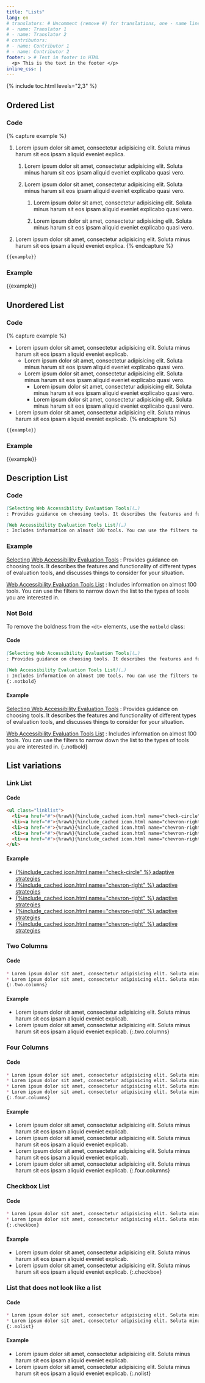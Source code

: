 ```yaml
---
title: "Lists"
lang: en
# translators: # Uncomment (remove #) for translations, one - name line per translator.
# - name: Translator 1
# - name: Translator 2
# contributors:
# - name: Contributor 1
# - name: Contributor 2
footer: > # Text in footer in HTML
  <p> This is the text in the footer </p>
inline_css: |
---
```


{% include toc.html levels="2,3" %}

## Ordered List

### Code

{% capture example %}
1. Lorem ipsum dolor sit amet, consectetur adipisicing elit. Soluta minus harum sit eos ipsam aliquid eveniet explica.

   1. Lorem ipsum dolor sit amet, consectetur adipisicing elit. Soluta minus harum sit eos ipsam aliquid eveniet explicabo quasi vero.

   2. Lorem ipsum dolor sit amet, consectetur adipisicing elit. Soluta minus harum sit eos ipsam aliquid eveniet explicabo quasi vero.
      
      1. Lorem ipsum dolor sit amet, consectetur adipisicing elit. Soluta minus harum sit eos ipsam aliquid eveniet explicabo quasi vero.

      2. Lorem ipsum dolor sit amet, consectetur adipisicing elit. Soluta minus harum sit eos ipsam aliquid eveniet explicabo quasi vero.

2. Lorem ipsum dolor sit amet, consectetur adipisicing elit. Soluta minus harum sit eos ipsam aliquid eveniet explica.
{% endcapture %}

```md
{{example}}
```

### Example

{{example}}

## Unordered List

### Code

{% capture example %}
* Lorem ipsum dolor sit amet, consectetur adipisicing elit. Soluta minus harum sit eos ipsam aliquid eveniet explicab.
  * Lorem ipsum dolor sit amet, consectetur adipisicing elit. Soluta minus harum sit eos ipsam aliquid eveniet explicabo quasi vero.
  * Lorem ipsum dolor sit amet, consectetur adipisicing elit. Soluta minus harum sit eos ipsam aliquid eveniet explicabo quasi vero.
    * Lorem ipsum dolor sit amet, consectetur adipisicing elit. Soluta minus harum sit eos ipsam aliquid eveniet explicabo quasi vero.
    * Lorem ipsum dolor sit amet, consectetur adipisicing elit. Soluta minus harum sit eos ipsam aliquid eveniet explicabo quasi vero.
* Lorem ipsum dolor sit amet, consectetur adipisicing elit. Soluta minus harum sit eos ipsam aliquid eveniet explicab.
{% endcapture %}

```md
{{example}}
```

### Example

{{example}}

## Description List

### Code

```md
[Selecting Web Accessibility Evaluation Tools](…)
: Provides guidance on choosing tools. It describes the features and functionality of different types of evaluation tools, and discusses things to consider for your situation.

[Web Accessibility Evaluation Tools List](…)
: Includes information on almost 100 tools. You can use the filters to narrow down the list to the types of tools you are interested in.
```

### Example

[Selecting Web Accessibility Evaluation Tools](…)
: Provides guidance on choosing tools. It describes the features and
functionality of different types of evaluation tools, and discusses
things to consider for your situation.

[Web Accessibility Evaluation Tools List](…)
: Includes information on almost 100 tools. You can use the filters to
narrow down the list to the types of tools you are interested in.

### Not Bold

To remove the boldness from the `<dt>` elements, use the `notbold` class:

#### Code

```md
[Selecting Web Accessibility Evaluation Tools](…)
: Provides guidance on choosing tools. It describes the features and functionality of different types of evaluation tools, and discusses things to consider for your situation.

[Web Accessibility Evaluation Tools List](…)
: Includes information on almost 100 tools. You can use the filters to narrow down the list to the types of tools you are interested in.
{:.notbold}
```

#### Example

[Selecting Web Accessibility Evaluation Tools](…)
: Provides guidance on choosing tools. It describes the features and
functionality of different types of evaluation tools, and discusses
things to consider for your situation.

[Web Accessibility Evaluation Tools List](…)
: Includes information on almost 100 tools. You can use the filters to
narrow down the list to the types of tools you are interested in.
{:.notbold}

## List variations

### Link List

#### Code

```html
<ul class="linklist">
  <li><a href="#">{%raw%}{%include_cached icon.html name="check-circle" %}{%endraw%} <span class="visual-a">adaptive strategies</span></a></li>
  <li><a href="#">{%raw%}{%include_cached icon.html name="chevron-right" %}{%endraw%} <span class="visual-a">adaptive strategies</span></a></li>
  <li><a href="#">{%raw%}{%include_cached icon.html name="chevron-right" %}{%endraw%} <span class="visual-a">adaptive strategies</span></a></li>
  <li><a href="#">{%raw%}{%include_cached icon.html name="chevron-right" %}{%endraw%} <span class="visual-a">adaptive strategies</span></a></li>
  <li><a href="#">{%raw%}{%include_cached icon.html name="chevron-right" %}{%endraw%} <span class="visual-a">adaptive strategies</span></a></li>
</ul>
```

#### Example

<ul class="linklist">
  <li><a href="#">{%include_cached icon.html name="check-circle" %} <span class="visual-a">adaptive strategies</span></a></li>
  <li><a href="#">{%include_cached icon.html name="chevron-right" %} <span class="visual-a">adaptive strategies</span></a></li>
  <li><a href="#">{%include_cached icon.html name="chevron-right" %} <span class="visual-a">adaptive strategies</span></a></li>
  <li><a href="#">{%include_cached icon.html name="chevron-right" %} <span class="visual-a">adaptive strategies</span></a></li>
  <li><a href="#">{%include_cached icon.html name="chevron-right" %} <span class="visual-a">adaptive strategies</span></a></li>
</ul>

### Two Columns

#### Code

```md
* Lorem ipsum dolor sit amet, consectetur adipisicing elit. Soluta minus harum sit eos ipsam aliquid eveniet explicab.
* Lorem ipsum dolor sit amet, consectetur adipisicing elit. Soluta minus harum sit eos ipsam aliquid eveniet explicab.
{:.two.columns}
```

#### Example

* Lorem ipsum dolor sit amet, consectetur adipisicing elit. Soluta minus harum sit eos ipsam aliquid eveniet explicab.
* Lorem ipsum dolor sit amet, consectetur adipisicing elit. Soluta minus harum sit eos ipsam aliquid eveniet explicab.
{:.two.columns}

### Four Columns

#### Code

```md
* Lorem ipsum dolor sit amet, consectetur adipisicing elit. Soluta minus harum sit eos ipsam aliquid eveniet explicab.
* Lorem ipsum dolor sit amet, consectetur adipisicing elit. Soluta minus harum sit eos ipsam aliquid eveniet explicab.
* Lorem ipsum dolor sit amet, consectetur adipisicing elit. Soluta minus harum sit eos ipsam aliquid eveniet explicab.
* Lorem ipsum dolor sit amet, consectetur adipisicing elit. Soluta minus harum sit eos ipsam aliquid eveniet explicab.
{:.four.columns}
```

#### Example

* Lorem ipsum dolor sit amet, consectetur adipisicing elit. Soluta minus harum sit eos ipsam aliquid eveniet explicab.
* Lorem ipsum dolor sit amet, consectetur adipisicing elit. Soluta minus harum sit eos ipsam aliquid eveniet explicab.
* Lorem ipsum dolor sit amet, consectetur adipisicing elit. Soluta minus harum sit eos ipsam aliquid eveniet explicab.
* Lorem ipsum dolor sit amet, consectetur adipisicing elit. Soluta minus harum sit eos ipsam aliquid eveniet explicab.
{:.four.columns}

### Checkbox List

#### Code

```md
* Lorem ipsum dolor sit amet, consectetur adipisicing elit. Soluta minus harum sit eos ipsam aliquid eveniet explicab.
* Lorem ipsum dolor sit amet, consectetur adipisicing elit. Soluta minus harum sit eos ipsam aliquid eveniet explicab.
{:.checkbox}
```

#### Example

* Lorem ipsum dolor sit amet, consectetur adipisicing elit. Soluta minus harum sit eos ipsam aliquid eveniet explicab.
* Lorem ipsum dolor sit amet, consectetur adipisicing elit. Soluta minus harum sit eos ipsam aliquid eveniet explicab.
{:.checkbox}

### List that does not look like a list

#### Code

```md
* Lorem ipsum dolor sit amet, consectetur adipisicing elit. Soluta minus harum sit eos ipsam aliquid eveniet explicab.
* Lorem ipsum dolor sit amet, consectetur adipisicing elit. Soluta minus harum sit eos ipsam aliquid eveniet explicab.
{:.nolist}
```

#### Example

* Lorem ipsum dolor sit amet, consectetur adipisicing elit. Soluta minus harum sit eos ipsam aliquid eveniet explicab.
* Lorem ipsum dolor sit amet, consectetur adipisicing elit. Soluta minus harum sit eos ipsam aliquid eveniet explicab.
{:.nolist}